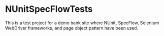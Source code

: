 # NUnitSpecFlowTests
This is a test project for a demo bank site where NUnit, SpecFlow, Selenium WebDriver frameworks, and page object pattern have been used.
